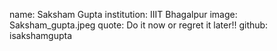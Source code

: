 name: Saksham Gupta
institution: IIIT Bhagalpur
image: Saksham_gupta.jpeg
quote: Do it now or regret it later!!
github: isakshamgupta